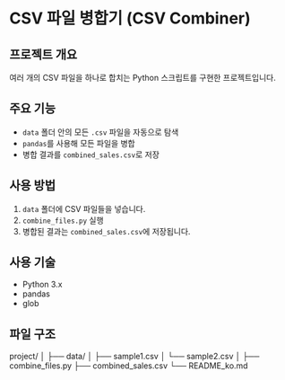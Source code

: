 # CSV 파일 병합기 (CSV Combiner)

## 프로젝트 개요
여러 개의 CSV 파일을 하나로 합치는 Python 스크립트를 구현한 프로젝트입니다.

## 주요 기능
- `data` 폴더 안의 모든 `.csv` 파일을 자동으로 탐색
- `pandas`를 사용해 모든 파일을 병합
- 병합 결과를 `combined_sales.csv`로 저장

## 사용 방법
1. `data` 폴더에 CSV 파일들을 넣습니다.
2. `combine_files.py` 실행
3. 병합된 결과는 `combined_sales.csv`에 저장됩니다.

## 사용 기술
- Python 3.x
- pandas
- glob

## 파일 구조
project/
│
├── data/
│ ├── sample1.csv
│ └── sample2.csv
│
├── combine_files.py
├── combined_sales.csv
└── README_ko.md
